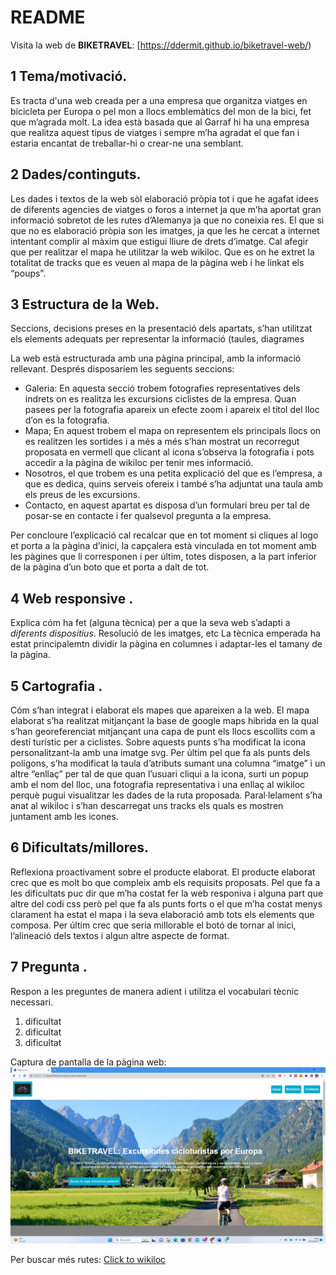 # README #

Visita la web de **BIKETRAVEL**: [https://ddermit.github.io/biketravel-web/)

## 1 Tema/motivació. 

Es tracta d'una web creada per a una empresa que organitza viatges en bicicleta per Europa o pel mon a llocs emblemàtics del mon de la bici, fet que m’agrada molt. La idea està basada que al Garraf hi ha una empresa que realitza aquest tipus de viatges i sempre m’ha agradat el que fan i estaria encantat de treballar-hi o crear-ne una semblant.

## 2 Dades/continguts. 

Les dades i textos de la web sòl elaboració pròpia tot i que he agafat idees de diferents agencies de viatges o foros a internet ja que m’ha aportat gran informació sobretot de les rutes d’Alemanya ja que no coneixia res. El que si que no es elaboració pròpia son les imatges, ja que les he cercat a internet intentant complir al màxim que estigui lliure de drets d’imatge.
Cal afegir que per realitzar el mapa he utilitzar la web wikiloc. Que es on he extret la totalitat de tracks que es veuen al mapa de la pàgina web i he linkat els “poups”.

## 3 Estructura de la Web. 
Seccions, decisions preses en la presentació dels apartats, s’han utilitzat els elements adequats per representar la informació (taules, diagrames

La web està estructurada amb una pàgina principal, amb la informació rellevant. Després disposaríem les seguents seccions: 
- Galeria: En aquesta secció trobem fotografies representatives dels indrets on es realitza les excursions ciclistes de la empresa. Quan pasees per la fotografia apareix un efecte zoom i apareix el títol del lloc d’on es la fotografia.
- Mapa; En aquest trobem el mapa on representem els principals llocs on es realitzen les sortides i a més a més s’han mostrat un recorregut proposata en vermell que clicant al icona s’observa la fotografia i pots accedir a la pàgina de wikiloc per tenir mes informació.
- Nosotros, el que trobem es una petita explicació del que es l’empresa, a que es dedica, quins serveis ofereix i també s’ha adjuntat una taula amb els preus de les excursions.
- Contacto, en aquest apartat es disposa d’un formulari breu per tal de posar-se en contacte i fer qualsevol pregunta a la empresa.

Per concloure l’explicació cal recalcar que en tot moment si cliques al logo et porta a la pàgina d’inici, la capçalera està vinculada en tot moment amb les pàgines que li corresponen i per últim, totes disposen, a la part inferior de la pàgina d’un boto que et porta a dalt de tot.

## 4 Web responsive . 
Explica cóm ha fet (alguna tècnica) per a que la seva web s’adapti a *diferents dispositius*. Resolució de les imatges, etc
La tècnica emperada ha estat principalemtn dividir la pàgina en columnes i adaptar-les el tamany de la pàgina.

## 5 Cartografia . 
Cóm s’han integrat i elaborat els mapes que apareixen a la web.
El mapa elaborat s’ha realitzat mitjançant la base de google maps hibrida en la qual s’han georeferenciat mitjançant una capa de punt els llocs escollits com a destí turístic per a ciclistes. Sobre aquests punts s’ha modificat la icona personalitzant-la amb una imatge svg. Per últim pel que fa als punts dels polígons, s’ha modificat la taula d’atributs sumant una columna “imatge” i un altre “enllaç” per tal de que quan l’usuari cliqui a la icona, surti un popup amb el nom del lloc, una fotografia representativa i una enllaç al wikiloc perquè pugui visualitzar les dades de la ruta proposada.
Paral·lelament s’ha anat al wikiloc i s’han descarregat uns tracks els quals es mostren juntament amb les icones.

## 6 Dificultats/millores. 
Reflexiona proactivament sobre el producte elaborat.
El producte elaborat crec que es molt bo que compleix amb els requisits proposats. Pel que fa a les dificultats puc dir que m’ha costat fer la web responiva i alguna part que altre del codi css però pel que fa als punts forts o el que m’ha costat menys clarament ha estat el mapa i la seva elaboració amb tots els elements que composa.
Per últim crec que seria millorable el botó de tornar al inici, l’alineació dels textos i algun altre aspecte de format.

## 7 Pregunta . 
Respon a les preguntes de manera adient i utilitza el vocabulari tècnic necessari.

1. dificultat 
2. dificultat
3. dificultat


Captura de pantalla de la pàgina web:
![Una imatge d'exemple](./images/web.png "Logo Title Text 1")


Per buscar més rutes: 
[Click to wikiloc](https://ca.wikiloc.com)
